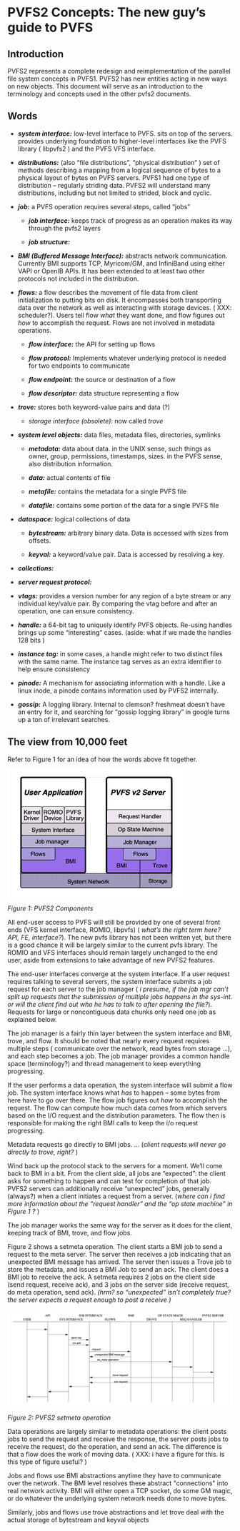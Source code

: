# PVFS2 Concepts: The new guy’s guide to PVFS

## Introduction

PVFS2 represents a complete redesign and reimplementation of the
parallel file system concepts in PVFS1. PVFS2 has new entities acting in
new ways on new objects. This document will serve as an introduction to
the terminology and concepts used in the other pvfs2 documents.

## Words

- ***system interface:*** low-level interface to PVFS. sits on top of the servers. provides underlying foundation to higher-level interfaces like the PVFS library ( libpvfs2 ) and the PVFS VFS interface.

- ***distributions:*** (also “file distributions”, “physical distribution” ) set of methods describing a mapping from a logical sequence of bytes to a physical layout of bytes on PVFS servers. PVFS1 had one type of distribution – regularly striding data. PVFS2 will understand many distributions, including but not limited to strided, block and cyclic.

- ***job:*** a PVFS operation requires several steps, called “jobs”

    - ***job interface:*** keeps track of progress as an operation makes its way through the pvfs2 layers

    - ***job structure:***

- ***BMI (Buffered Message Interface):*** abstracts network communication. Currently BMI supports TCP, Myricom/GM, and InfiniBand using either VAPI or OpenIB APIs. It has been extended to at least two other protocols not included in the distribution.

- ***flows:*** a flow describes the movement of file data from client initialization to putting bits on disk. It encompasses both transporting data over the network as well as interacting with storage devices. ( XXX: scheduler?). Users tell flow *what* they want done, and flow figures out *how* to accomplish the request. Flows are not involved in metadata operations.

    - ***flow interface:*** the API for setting up flows

    - ***flow protocol:*** Implements whatever underlying protocol is needed for two endpoints to communicate

    - ***flow endpoint:*** the source or destination of a flow

    - ***flow descriptor:*** data structure representing a flow

- ***trove:*** stores both keyword-value pairs and data (?)

    - *storage interface (obsolete):* now called *trove*

- ***system level objects:*** data files, metadata files, directories, symlinks

    - ***metadata:*** data about data. in the UNIX sense, such things as owner, group, permissions, timestamps, sizes. in the PVFS sense, also distribution information.

    - ***data:*** actual contents of file

    - ***metafile:*** contains the metadata for a single PVFS file

    - ***datafile:*** contains some portion of the data for a single PVFS file

- ***dataspace:*** logical collections of data

    - ***bytestream:*** arbitrary binary data. Data is accessed with sizes from offsets.

    - ***keyval:*** a keyword/value pair. Data is accessed by resolving a key.

- ***collections:***

- ***server request protocol:***

- ***vtags:*** provides a version number for any region of a byte stream or any individual key/value pair. By comparing the vtag before and after an operation, one can ensure consistency.

- ***handle:*** a 64-bit tag to uniquely identify PVFS objects. Re-using handles brings up some “interesting” cases. (aside: what if we made the handles 128 bits )

- ***instance tag:*** in some cases, a handle might refer to two distinct files with the same name. The instance tag serves as an extra identifier to help ensure consistency

- ***pinode:*** A mechanism for associating information with a handle. Like a linux inode, a pinode contains information used by PVFS2 internally.

- ***gossip:*** A logging library. Internal to clemson? freshmeat doesn’t have an entry for it, and searching for “gossip logging library” in google turns up a ton of irrelevant searches.

## The view from 10,000 feet

Refer to Figure 1 for an
idea of how the words above fit together.

<img src="images/pvfs2-components.png" alt="Figure 1: PVFS2 Components" width=400px>

*Figure 1: PVFS2 Components*

All end-user access to PVFS will still be provided by one of several
front ends (VFS kernel interface, ROMIO, libpvfs) ( *what’s the right
term here? API, FE, interface?*). The new pvfs library has not been
written yet, but there is a good chance it will be largely similar to
the current pvfs library. The ROMIO and VFS interfaces should remain
largely unchanged to the end user, aside from extensions to take
advantage of new PVFS2 features.

The end-user interfaces converge at the system interface. If a user
request requires talking to several servers, the system interface
submits a job request for each server to the job manager ( *i presume,
if the job mgr can’t split up requests that the submission of multiple
jobs happens in the sys-int. or will the client find out who he has to
talk to after opening the file?*). Requests for large or noncontiguous
data chunks only need one job as explained below.

The job manager is a fairly thin layer between the system interface and
BMI, trove, and flow. It should be noted that nearly every request
requires multiple steps ( communicate over the network, read bytes from
storage ...), and each step becomes a job. The job manager provides a
common handle space (terminology?) and thread management to keep
everything progressing.

If the user performs a data operation, the system interface will submit
a flow job. The system interface knows what *has* to happen – some bytes
from here have to go over there. The flow job figures out *how* to
accomplish the request. The flow can compute how much data comes from
which servers based on the I/O request and the distribution parameters.
The flow then is responsible for making the right BMI calls to keep the
i/o request progressing.

Metadata requests go directly to BMI jobs. ... (*client requests will
never go directly to trove, right?* )

Wind back up the protocol stack to the servers for a moment. We’ll come
back to BMI in a bit. From the client side, all jobs are “expected”: the
client asks for something to happen and can test for completion of that
job. PVFS2 servers can additionally receive “unexpected” jobs, generally
(always?) when a client initiates a request from a server. (*where can i
find more information about the “request handler” and the “op state
machine” in Figure 1 ?* )

The job manager works the same way for the server as it does for the
client, keeping track of BMI, trove, and flow jobs.

Figure 2 shows a setmeta
operation. The client starts a BMI job to send a request to the meta
server. The server then receives a job indicating that an unexpected BMI
message has arrived. The server then issues a Trove job to store the
metadata, and issues a BMI Job to send an ack. The client does a BMI job
to receive the ack. A setmeta requires 2 jobs on the client side (send
request, receive ack), and 3 jobs on the server side (receive request,
do meta operation, send ack). *(hrm? so “unexpected” isn’t completely
true? the server expects a request enough to post a receive )*

<img src="images/pvfs2-setmeta-operation.png" alt="Figure 2: PVFS2 setmeta operation">

*Figure 2: PVFS2 setmeta operation*

Data operations are largely similar to metadata operations: the client
posts jobs to send the request and receive the response, the server
posts jobs to receive the request, do the operation, and send an ack.
The difference is that a flow does the work of moving data. ( XXX: i
have a figure for this. is this type of figure useful? )

Jobs and flows use BMI abstractions anytime they have to communicate
over the network. The BMI level resolves these abstract "connections"
into real network activity. BMI will either open a TCP socket, do some
GM magic, or do whatever the underlying system network needs done to
move bytes.

Similarly, jobs and flows use trove abstractions and let trove deal with
the actual storage of bytestream and keyval objects
